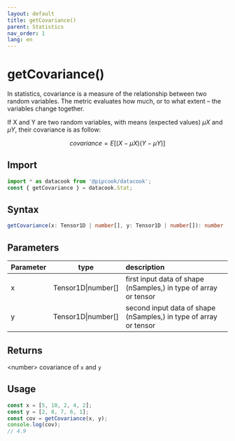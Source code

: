```yaml
---
layout: default
title: getCovariance()
parent: Statistics
nav_order: 1
lang: en
---
```


# getCovariance()

In statistics, covariance is a measure of the relationship between two random variables. The metric evaluates how much, or to what extent – the variables change together. 

If X and Y are two random variables, with means (expected values) $\mu X$ and $\mu Y$, their covariance is as follow:

$$covariance = E[(X - \mu X)(Y - \mu Y)]$$


## Import

```typescript
import * as datacook from '@pipcook/datacook';
const { getCovariance } = datacook.Stat;
```

## Syntax

```typescript
getCovariance(x: Tensor1D | number[], y: Tensor1D | number[]): number
```

## Parameters

| Parameter |        type        | description                                                         |
| :-------- | :-----------------: | :------------------------------------------------------------------ |
| x    | Tensor1D\|number[] | first input data of shape (nSamples,) in type of array or tensor |
| y    | Tensor1D\|number[] | second input data of shape (nSamples,) in type of array or tensor |

## Returns
\<number\> covariance of `x` and `y`

## Usage

```javascript
const x = [5, 10, 2, 4, 2];
const y = [2, 8, 7, 6, 1];
const cov = getCovariance(x, y);
console.log(cov);
// 4.9
```





